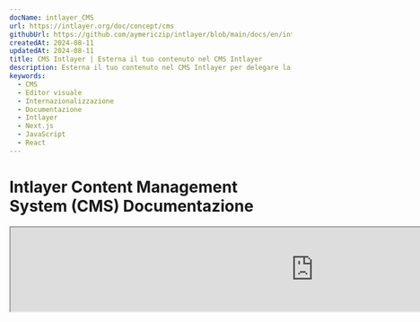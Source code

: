 ```yaml
---
docName: intlayer_CMS
url: https://intlayer.org/doc/concept/cms
githubUrl: https://github.com/aymericzip/intlayer/blob/main/docs/en/intlayer_CMS.md
createdAt: 2024-08-11
updatedAt: 2024-08-11
title: CMS Intlayer | Esterna il tuo contenuto nel CMS Intlayer
description: Esterna il tuo contenuto nel CMS Intlayer per delegare la gestione del tuo contenuto al tuo team.
keywords:
  - CMS
  - Editor visuale
  - Internazionalizzazione
  - Documentazione
  - Intlayer
  - Next.js
  - JavaScript
  - React
---
```


# Intlayer Content Management System (CMS) Documentazione

<iframe title="Visual Editor + CMS for Your Web App: Intlayer Explained" class="m-auto aspect-[16/9] w-full overflow-hidden rounded-lg border-0" allow="autoplay; gyroscope;" loading="lazy" width="1080" height="auto" src="https://www.youtube.com/embed/UDDTnirwi_4?autoplay=0&amp;origin=http://intlayer.org&amp;controls=0&amp;rel=1"/>

Il CMS di Intlayer è un'applicazione che consente di esternalizzare i contenuti di un progetto Intlayer.

Per questo, Intlayer introduce il concetto di 'dizionari remoti'.

![Interfaccia CMS di Intlayer](https://github.com/aymericzip/intlayer/blob/main/docs/assets/CMS.png)

## Comprendere i dizionari remoti

Intlayer distingue tra dizionari 'locali' e 'remoti'.

- Un dizionario 'locale' è un dizionario dichiarato nel tuo progetto Intlayer. Come il file di dichiarazione di un pulsante o della barra di navigazione. Esternalizzare il contenuto non ha senso in questo caso perché il contenuto non dovrebbe cambiare spesso.

- Un dizionario 'remoto' è un dizionario gestito tramite il CMS di Intlayer. Potrebbe essere utile per consentire al tuo team di gestire direttamente i contenuti sul tuo sito web e mira anche a utilizzare funzionalità di test A/B e ottimizzazione automatica SEO.

## Editor visivo vs CMS

L'[Editor Visivo di Intlayer](https://github.com/aymericzip/intlayer/blob/main/docs/it/intlayer_visual_editor.md) è uno strumento che consente di gestire i contenuti in un editor visivo per i dizionari locali. Una volta apportata una modifica, il contenuto verrà sostituito nella base di codice. Ciò significa che l'applicazione verrà ricostruita e la pagina verrà ricaricata per visualizzare il nuovo contenuto.

Al contrario, il CMS di Intlayer è uno strumento che consente di gestire i contenuti in un editor visivo per i dizionari remoti. Una volta apportata una modifica, il contenuto **non** influirà sulla base di codice. E il sito web visualizzerà automaticamente il contenuto modificato.

## Integrazione

Per maggiori dettagli su come installare il pacchetto, consulta la sezione pertinente qui sotto:

### Integrazione con Next.js

Per l'integrazione con Next.js, consulta la [guida all'installazione](https://github.com/aymericzip/intlayer/blob/main/docs/it/intlayer_with_nextjs_15.md).

### Integrazione con Create React App

Per l'integrazione con Create React App, consulta la [guida all'installazione](https://github.com/aymericzip/intlayer/blob/main/docs/it/intlayer_with_create_react_app.md).

### Integrazione con Vite + React

Per l'integrazione con Vite + React, consulta la [guida all'installazione](https://github.com/aymericzip/intlayer/blob/main/docs/it/intlayer_with_vite+react.md).

## Configurazione

Nel file di configurazione di Intlayer, puoi personalizzare le impostazioni del CMS:

```typescript fileName="intlayer.config.ts" codeFormat="typescript"
import type { IntlayerConfig } from "intlayer";

const config: IntlayerConfig = {
  // ... altre impostazioni di configurazione
  editor: {
    /**
     * Obbligatorio
     *
     * L'URL dell'applicazione.
     * Questo è l'URL mirato dall'editor visivo.
     */
    applicationURL: process.env.INTLAYER_APPLICATION_URL,

    /**
     * Obbligatorio
     *
     * Client ID e client secret sono necessari per abilitare l'editor.
     * Consentono di identificare l'utente che sta modificando il contenuto.
     * Possono essere ottenuti creando un nuovo client nella Dashboard di Intlayer - Progetti (https://intlayer.org/dashboard/projects).
     * clientId: process.env.INTLAYER_CLIENT_ID,
     * clientSecret: process.env.INTLAYER_CLIENT_SECRET,
     */
    clientId: process.env.INTLAYER_CLIENT_ID,
    clientSecret: process.env.INTLAYER_CLIENT_SECRET,

    /**
     * Opzionale
     *
     * Nel caso in cui si stia ospitando autonomamente il CMS di Intlayer, è possibile impostare l'URL del CMS.
     *
     * L'URL del CMS di Intlayer.
     * Per impostazione predefinita, è impostato su https://intlayer.org
     */
    cmsURL: process.env.INTLAYER_CMS_URL,

    /**
     * Opzionale
     *
     * Nel caso in cui si stia ospitando autonomamente il CMS di Intlayer, è possibile impostare l'URL del backend.
     *
     * L'URL del CMS di Intlayer.
     * Per impostazione predefinita, è impostato su https://back.intlayer.org
     */
    backendURL: process.env.INTLAYER_BACKEND_URL,
  },
};

export default config;
```

```javascript fileName="intlayer.config.mjs" codeFormat="esm"
/** @type {import('intlayer').IntlayerConfig} */
const config = {
  // ... altre impostazioni di configurazione
  editor: {
    /**
     * Obbligatorio
     *
     * L'URL dell'applicazione.
     * Questo è l'URL mirato dall'editor visivo.
     */
    applicationURL: process.env.INTLAYER_APPLICATION_URL,

    /**
     * Obbligatorio
     *
     * Client ID e client secret sono necessari per abilitare l'editor.
     * Consentono di identificare l'utente che sta modificando il contenuto.
     * Possono essere ottenuti creando un nuovo client nella Dashboard di Intlayer - Progetti (https://intlayer.org/dashboard/projects).
     * clientId: process.env.INTLAYER_CLIENT_ID,
     * clientSecret: process.env.INTLAYER_CLIENT_SECRET,
     */
    clientId: process.env.INTLAYER_CLIENT_ID,
    clientSecret: process.env.INTLAYER_CLIENT_SECRET,

    /**
     * Opzionale
     *
     * Nel caso in cui si stia ospitando autonomamente il CMS di Intlayer, è possibile impostare l'URL del CMS.
     *
     * L'URL del CMS di Intlayer.
     * Per impostazione predefinita, è impostato su https://intlayer.org
     */
    cmsURL: process.env.INTLAYER_CMS_URL,

    /**
     * Opzionale
     *
     * Nel caso in cui si stia ospitando autonomamente il CMS di Intlayer, è possibile impostare l'URL del backend.
     *
     * L'URL del CMS di Intlayer.
     * Per impostazione predefinita, è impostato su https://back.intlayer.org
     */
    backendURL: process.env.INTLAYER_BACKEND_URL,
  },
};

export default config;
```

```javascript fileName="intlayer.config.cjs" codeFormat="commonjs"
/** @type {import('intlayer').IntlayerConfig} */
const config = {
  // ... altre impostazioni di configurazione
  editor: {
    /**
     * Obbligatorio
     *
     * L'URL dell'applicazione.
     * Questo è l'URL mirato dall'editor visivo.
     */
    applicationURL: process.env.INTLAYER_APPLICATION_URL,

    /**
     * Obbligatorio
     *
     * Client ID e client secret sono necessari per abilitare l'editor.
     * Consentono di identificare l'utente che sta modificando il contenuto.
     * Possono essere ottenuti creando un nuovo client nella Dashboard di Intlayer - Progetti (https://intlayer.org/dashboard/projects).
     * clientId: process.env.INTLAYER_CLIENT_ID,
     * clientSecret: process.env.INTLAYER_CLIENT_SECRET,
     */
    clientId: process.env.INTLAYER_CLIENT_ID,
    clientSecret: process.env.INTLAYER_CLIENT_SECRET,

    /**
     * Opzionale
     *
     * Nel caso in cui si stia ospitando autonomamente il CMS di Intlayer, è possibile impostare l'URL del CMS.
     *
     * L'URL del CMS di Intlayer.
     * Per impostazione predefinita, è impostato su https://intlayer.org
     */
    cmsURL: process.env.INTLAYER_CMS_URL,

    /**
     * Opzionale
     *
     * Nel caso in cui si stia ospitando autonomamente il CMS di Intlayer, è possibile impostare l'URL del backend.
     *
     * L'URL del CMS di Intlayer.
     * Per impostazione predefinita, è impostato su https://back.intlayer.org
     */
    backendURL: process.env.INTLAYER_BACKEND_URL,
  },
};

module.exports = config;
```

> Se non hai un client ID e un client secret, puoi ottenerli creando un nuovo client nella [Dashboard di Intlayer - Progetti](https://intlayer.org/dashboard/projects).

> Per vedere tutti i parametri disponibili, consulta la [documentazione di configurazione](https://github.com/aymericzip/intlayer/blob/main/docs/it/configuration.md).

## Utilizzo del CMS

### Carica la tua configurazione

Per configurare il CMS di Intlayer, puoi utilizzare i comandi della [CLI di Intlayer](https://github.com/aymericzip/intlayer/tree/main/docs/it/intlayer_cli.md).

```bash
npx intlayer config push
```

> Se utilizzi variabili di ambiente nel tuo file di configurazione `intlayer.config.ts`, puoi specificare l'ambiente desiderato utilizzando l'argomento `--env`:

```bash
npx intlayer config push --env production
```

Questo comando carica la tua configurazione nel CMS di Intlayer.

### Carica un dizionario

Per trasformare i tuoi dizionari locali in un dizionario remoto, puoi utilizzare i comandi della [CLI di Intlayer](https://github.com/aymericzip/intlayer/tree/main/docs/it/intlayer_cli.md).

```bash
npx intlayer dictionary push -d my-first-dictionary-key
```

> Se utilizzi variabili di ambiente nel tuo file di configurazione `intlayer.config.ts`, puoi specificare l'ambiente desiderato utilizzando l'argomento `--env`:

```bash
npx intlayer dictionary push -d my-first-dictionary-key --env production
```

Questo comando carica i tuoi dizionari di contenuti iniziali, rendendoli disponibili per il recupero asincrono e la modifica tramite la piattaforma Intlayer.

### Modifica il dizionario

Successivamente, sarai in grado di visualizzare e gestire il tuo dizionario nel [CMS di Intlayer](https://intlayer.org/dashboard/content).

## Hot reloading

Il CMS di Intlayer è in grado di ricaricare automaticamente i dizionari quando viene rilevata una modifica.

Senza il ricaricamento automatico, sarà necessaria una nuova build dell'applicazione per visualizzare il nuovo contenuto.

Attivando la configurazione [`hotReload`](https://intlayer.org/doc/concept/configuration#editor-configuration), l'applicazione sostituirà automaticamente il contenuto aggiornato quando rilevato.

```typescript fileName="intlayer.config.ts" codeFormat="typescript"
import type { IntlayerConfig } from "intlayer";

const config: IntlayerConfig = {
  // ... altre impostazioni di configurazione
  editor: {
    // ... altre impostazioni di configurazione

    /**
     * Indica se l'applicazione dovrebbe ricaricare automaticamente le configurazioni locali quando viene rilevata una modifica.
     * Ad esempio, quando viene aggiunto o aggiornato un nuovo dizionario, l'applicazione aggiornerà il contenuto da visualizzare nella pagina.
     *
     * Poiché il ricaricamento automatico richiede una connessione continua al server, è disponibile solo per i clienti del piano `enterprise`.
     *
     * Predefinito: false
     */
    hotReload: true,
  },
};

export default config;
```

```javascript fileName="intlayer.config.mjs" codeFormat="esm"
/** @type {import('intlayer').IntlayerConfig} */
const config = {
  // ... altre impostazioni di configurazione
  editor: {
    // ... altre impostazioni di configurazione

    /**
     * Indica se l'applicazione dovrebbe ricaricare automaticamente le configurazioni locali quando viene rilevata una modifica.
     * Ad esempio, quando viene aggiunto o aggiornato un nuovo dizionario, l'applicazione aggiornerà il contenuto da visualizzare nella pagina.
     *
     * Poiché il ricaricamento automatico richiede una connessione continua al server, è disponibile solo per i clienti del piano `enterprise`.
     *
     * Predefinito: false
     */
    hotReload: true,
  },
};

export default config;
```

```javascript fileName="intlayer.config.cjs" codeFormat="commonjs"
/** @type {import('intlayer').IntlayerConfig} */
const config = {
  // ... altre impostazioni di configurazione
  editor: {
    // ... altre impostazioni di configurazione

    /**
     * Indica se l'applicazione dovrebbe ricaricare automaticamente le configurazioni locali quando viene rilevata una modifica.
     * Ad esempio, quando viene aggiunto o aggiornato un nuovo dizionario, l'applicazione aggiornerà il contenuto da visualizzare nella pagina.
     *
     * Poiché il ricaricamento automatico richiede una connessione continua al server, è disponibile solo per i clienti del piano `enterprise`.
     *
     * Predefinito: false
     */
    hotReload: true,
  },
};

module.exports = config;
```

Il ricaricamento automatico sostituisce il contenuto sia lato server che lato client.

- Sul lato server, devi assicurarti che il processo dell'applicazione abbia accesso in scrittura alla directory `.intlayer/dictionaries`.
- Sul lato client, il ricaricamento automatico consente all'applicazione di aggiornare il contenuto nel browser senza dover ricaricare la pagina. Tuttavia, questa funzionalità è disponibile solo per i componenti client.

> Poiché il ricaricamento automatico richiede una connessione continua al server utilizzando un `EventListener`, è disponibile solo per i clienti del piano `enterprise`.

## Debug

Se riscontri problemi con il CMS, verifica quanto segue:

- L'applicazione è in esecuzione.

- La configurazione [`editor`](https://intlayer.org/doc/concept/configuration#editor-configuration) è correttamente impostata nel file di configurazione di Intlayer.

  - Campi obbligatori:
    - L'URL dell'applicazione deve corrispondere a quello impostato nella configurazione dell'editor (`applicationURL`).
    - L'URL del CMS.

- Assicurati che la configurazione del progetto sia stata caricata nel CMS di Intlayer.

- L'editor visivo utilizza un iframe per visualizzare il tuo sito web. Assicurati che la Content Security Policy (CSP) del tuo sito web consenta l'URL del CMS come `frame-ancestors` ('https://intlayer.org' per impostazione predefinita). Controlla la console dell'editor per eventuali errori.
